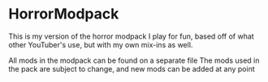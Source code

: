 # HorrorModpack
This is my version of the horror modpack I play for fun, based off of what other YouTuber's use, but with my own mix-ins as well.

All mods in the modpack can be found on a separate file
The mods used in the pack are subject to change, and new mods can be added at any point
